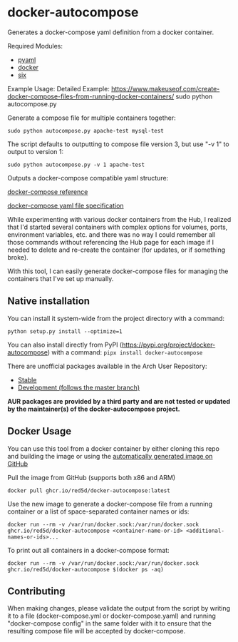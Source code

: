 # docker-autocompose
Generates a docker-compose yaml definition from a docker container.

Required Modules:
* [pyaml](https://pypi.python.org/project/pyaml/)
* [docker](https://pypi.python.org/project/docker)
* [six](https://pypi.python.org/project/six)

Example Usage:
Detailed Example: https://www.makeuseof.com/create-docker-compose-files-from-running-docker-containers/
    sudo python autocompose.py <container-name-or-id>


Generate a compose file for multiple containers together:

    sudo python autocompose.py apache-test mysql-test


The script defaults to outputting to compose file version 3, but use "-v 1" to output to version 1:

    sudo python autocompose.py -v 1 apache-test


Outputs a docker-compose compatible yaml structure:

[docker-compose reference](https://docs.docker.com/compose/)

[docker-compose yaml file specification](https://docs.docker.com/compose/compose-file/)

While experimenting with various docker containers from the Hub, I realized that I'd started several containers with complex options for volumes, ports, environment variables, etc. and there was no way I could remember all those commands without referencing the Hub page for each image if I needed to delete and re-create the container (for updates, or if something broke).

With this tool, I can easily generate docker-compose files for managing the containers that I've set up manually.

## Native installation

You can install it system-wide from the project directory with a command:

```python setup.py install --optimize=1```

You can also install directly from PyPI (https://pypi.org/project/docker-autocompose) with a command:
```pipx install docker-autocompose```

There are unofficial packages available in the Arch User Repository:
* [Stable](https://aur.archlinux.org/packages/docker-autocompose)
* [Development (follows the master branch)](https://aur.archlinux.org/packages/docker-autocompose-git)

**AUR packages are provided by a third party and are not tested or updated by the maintainer(s) of the docker-autocompose project.**

## Docker Usage

You can use this tool from a docker container by either cloning this repo and building the image or using the [automatically generated image on GitHub](https://github.com/Red5d/docker-autocompose/pkgs/container/docker-autocompose)

Pull the image from GitHub (supports both x86 and ARM)

    docker pull ghcr.io/red5d/docker-autocompose:latest

Use the new image to generate a docker-compose file from a running container or a list of space-separated container names or ids:

    docker run --rm -v /var/run/docker.sock:/var/run/docker.sock ghcr.io/red5d/docker-autocompose <container-name-or-id> <additional-names-or-ids>...

To print out all containers in a docker-compose format:

    docker run --rm -v /var/run/docker.sock:/var/run/docker.sock ghcr.io/red5d/docker-autocompose $(docker ps -aq)
    
## Contributing

When making changes, please validate the output from the script by writing it to a file (docker-compose.yml or docker-compose.yaml) and running "docker-compose config" in the same folder with it to ensure that the resulting compose file will be accepted by docker-compose.
